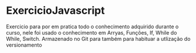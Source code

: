 # ExercicioJavascript

Exercicio para por em pratica todo o conhecimento adquirido durante o curso, nele foi usado o conhecimento em Arryas, Funções, If, While do While, Switch.
Armazenado no Git para também para habituar a utlização do versionamento
